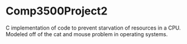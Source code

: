 # Comp3500Project2

C implementation of code to prevent starvation of resources in a CPU. Modeled off of the cat and mouse problem in operating systems.
